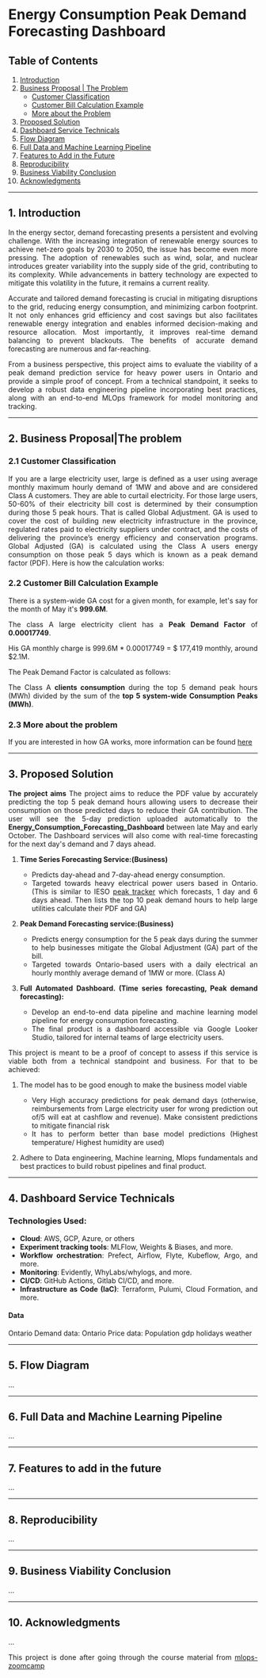 # Energy Consumption Peak Demand Forecasting Dashboard


## Table of Contents
1. [Introduction](#1-introduction)
2. [Business Proposal | The Problem](#2-business-proposal--the-problem)
    - [Customer Classification](#21-customer-classification)
    - [Customer Bill Calculation Example](#22-customer-bill-calculation-example)
    - [More about the Problem](#23-more-about-the-problem)
3. [Proposed Solution](#3-proposed-solution)
4. [Dashboard Service Technicals](#4-dashboard-service-technicals)
5. [Flow Diagram](#5-flow-diagram)
6. [Full Data and Machine Learning Pipeline](#6-full-data-and-machine-learning-pipeline)
7. [Features to Add in the Future](#7-features-to-add-in-the-future)
8. [Reproducibility](#8-reproducibility)
9. [Business Viability Conclusion](#9-business-viability-conclusion)
10. [Acknowledgments](#10-acknowledgments)

---
## 1. Introduction 
<div align="justify">
In the energy sector, demand forecasting presents a persistent and evolving challenge. With the increasing integration of renewable energy sources to achieve net-zero goals by 2030 to 2050, the issue has become even more pressing. The adoption of renewables such as wind, solar, and nuclear introduces greater variability into the supply side of the grid, contributing to its complexity. While advancements in battery technology are expected to mitigate this volatility in the future, it remains a current reality.

Accurate and tailored demand forecasting is crucial in mitigating disruptions to the grid, reducing energy consumption, and minimizing carbon footprint. It not only enhances grid efficiency and cost savings but also facilitates renewable energy integration and enables informed decision-making and resource allocation. Most importantly, it improves real-time demand balancing to prevent blackouts. The benefits of accurate demand forecasting are numerous and far-reaching.

From a business perspective, this project aims to evaluate the viability of a peak demand prediction service for heavy power users in Ontario and provide a simple proof of concept. From a technical standpoint, it seeks to develop a robust data engineering pipeline incorporating best practices, along with an end-to-end MLOps framework for model monitoring and tracking.



---

## 2. Business Proposal|The problem
### 2.1 Customer Classification 
If you are a large electricity user, large is defined as a user using average monthly maximum hourly demand of 1MW and above and are considered Class A customers. They are able to curtail electricity. For those large users, 50-60% of their electricity bill cost is determined by their consumption during those 5 peak hours. That is called Global Adjustment. GA is used to cover the cost of building new electricity infrastructure in the province, regulated rates paid to electricity suppliers under contract, and the costs of delivering the province’s energy efficiency and conservation programs. Global Adjusted (GA) is calculated using the Class A users energy consumption on those peak 5 days which is known as a peak demand factor (PDF). Here is how the calculation works:

### 2.2 Customer Bill Calculation Example
There is a system-wide GA cost for a given month, for example, let's say for the month of May it's **999.6M**.

The class A large electricity client has a **Peak Demand Factor** of **0.00017749**.

His GA monthly charge is 999.6M * 0.00017749 = $ 177,419 monthly, around $2.1M.

The Peak Demand Factor is calculated as follows:

The Class A **clients consumption** during the top 5 demand peak hours (MWh) divided by the sum of the **top 5 system-wide Consumption Peaks (MWh)**.

### 2.3 More about the problem 
If you are interested in how GA works, more information can be found [here](https://www.ieso.ca/en/Sector-Participants/Settlements/Global-Adjustment-and-Peak-Demand-Factor)

---

## 3. Proposed Solution
**The project aims**
The project aims to reduce the PDF value by accurately predicting the top 5 peak demand hours allowing users to decrease their consumption on those predicted days to reduce their GA contribution. The user will see the 5-day prediction uploaded automatically to the **Energy_Consumption_Forecasting_Dashboard** between late May and early October. The Dashboard services will also come with real-time forecasting for the next day's demand and 7 days ahead.

1. **Time Series Forecasting Service:(Business)**
   - Predicts day-ahead and 7-day-ahead energy consumption.
   - Targeted towards heavy electrical power users based in Ontario. (This is similar to IESO [peak tracker](https://ieso.ca/Sector-Participants/Settlements/Peak-Tracker) which forecasts, 1 day and 6 days ahead. Then lists the top 10 peak demand hours to help large utilities calculate their PDF and GA)

2. **Peak Demand Forecasting service:(Business)**
   - Predicts energy consumption for the 5 peak days during the summer to help businesses mitigate the Global Adjustment (GA) part of the bill.
   - Targeted towards Ontario-based users with a daily electrical an hourly monthly average demand of 1MW or more. (Class A) 

3. **Full Automated Dashboard. (Time series forecasting, Peak demand forecasting):**
   - Develop an end-to-end data pipeline and machine learning model pipeline for energy consumption forecasting.
   - The final product is a dashboard accessible via Google Looker Studio, tailored for internal teams of large electricity users.

This project is meant to be a proof of concept to assess if this service is viable both from a technical standpoint and business. For that to be achieved:

1. The model has to be good enough to make the business model viable
    - Very High accuracy predictions for peak demand days (otherwise, reimbursements from Large electricity user for wrong prediction out of/5 will eat at cashflow and revenue). Make consistent predictions to mitigate financial risk 
    - It has to perform better than base model predictions (Highest temperature/ Highest humidity are used)

2. Adhere to Data engineering, Machine learning, Mlops fundamentals and best practices to build robust pipelines and final product.

---

## 4. Dashboard Service Technicals
### Technologies Used:

- **Cloud**: AWS, GCP, Azure, or others
- **Experiment tracking tools**: MLFlow, Weights & Biases, and more.
- **Workflow orchestration**: Prefect, Airflow, Flyte, Kubeflow, Argo, and more.
- **Monitoring**: Evidently, WhyLabs/whylogs, and more.
- **CI/CD**: GitHub Actions, Gitlab CI/CD, and more.
- **Infrastructure as Code (IaC)**: Terraform, Pulumi, Cloud Formation, and more.

#### Data 

Ontario Demand data: 
Ontario Price data: 
Population 
gdp
holidays
weather 

---

## 5. Flow Diagram
...

---

## 6. Full Data and Machine Learning Pipeline
...

---

## 7. Features to add in the future
...

---

## 8. Reproducibility
...

---

## 9. Business Viability Conclusion
...

---

## 10. Acknowledgments
...

This project is done after going through the course material from [mlops-zoomcamp](https://github.com/MarwanH7/mlops-zoomcamp)

